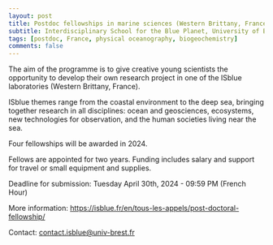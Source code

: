 ```yaml
---
layout: post
title: Postdoc fellowships in marine sciences (Western Brittany, France)
subtitle: Interdisciplinary School for the Blue Planet, University of Brest
tags: [postdoc, France, physical oceanography, biogeochemistry]
comments: false
---
```

The aim of the programme is to give creative young scientists the
opportunity to develop their own research project in one of the ISblue
laboratories (Western Brittany, France).

ISblue themes range from the coastal environment to the deep sea, bringing
together research in all disciplines: ocean and geosciences, ecosystems,
new technologies for observation, and the human societies living near the
sea.

Four fellowships will be awarded in 2024.

Fellows are appointed for two years.
Funding includes salary and support for travel or small equipment and
supplies.

Deadline for submission:
Tuesday April 30th, 2024 - 09:59 PM (French Hour)

More information:
https://isblue.fr/en/tous-les-appels/post-doctoral-fellowship/

Contact:
contact.isblue@univ-brest.fr
